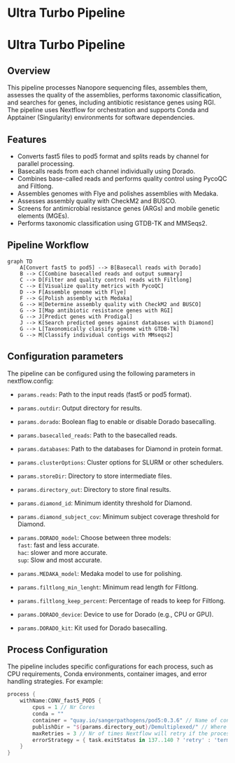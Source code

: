 Ultra Turbo Pipeline
================

# Ultra Turbo Pipeline

## Overview

This pipeline processes Nanopore sequencing files, assembles them,
assesses the quality of the assemblies, performs taxonomic
classification, and searches for genes, including antibiotic resistance
genes using RGI. The pipeline uses Nextflow for orchestration and
supports Conda and Apptainer (Singularity) environments for software
dependencies.

## Features

- Converts fast5 files to pod5 format and splits reads by channel for
  parallel processing.
- Basecalls reads from each channel individually using Dorado.
- Combines base-called reads and performs quality control using PycoQC
  and Filtlong.
- Assembles genomes with Flye and polishes assemblies with Medaka.
- Assesses assembly quality with CheckM2 and BUSCO.
- Screens for antimicrobial resistance genes (ARGs) and mobile genetic
  elements (MGEs).
- Performs taxonomic classification using GTDB-TK and MMSeqs2.

## Pipeline Workflow

``` mermaid
graph TD
    A[Convert fast5 to pod5] --> B[Basecall reads with Dorado]
    B --> C[Combine basecalled reads and output summary]
    C --> D[Filter and quality control reads with Filtlong]
    C --> E[Visualize quality metrics with PycoQC]
    D --> F[Assemble genome with Flye]
    F --> G[Polish assembly with Medaka]
    G --> H[Determine assembly quality with CheckM2 and BUSCO]
    G --> I[Map antibiotic resistance genes with RGI]
    G --> J[Predict genes with Prodigal]
    J --> K[Search predicted genes against databases with Diamond]
    G --> L[Taxonomically classify genome with GTDB-Tk]
    G --> M[Classify individual contigs with MMseqs2]
```

## Configuration parameters

The pipeline can be configured using the following parameters in
nextflow.config:

- `params.reads`: Path to the input reads (fast5 or pod5 format).

- `params.outdir`: Output directory for results.

- `params.dorado`: Boolean flag to enable or disable Dorado basecalling.

- `params.basecalled_reads`: Path to the basecalled reads.

- `params.databases`: Path to the databases for Diamond in protein
  format.

- `params.clusterOptions`: Cluster options for SLURM or other
  schedulers.

- `params.storeDir`: Directory to store intermediate files.

- `params.directory_out`: Directory to store final results.

- `params.diamond_id`: Minimum identity threshold for Diamond.

- `params.diamond_subject_cov`: Minimum subject coverage threshold for
  Diamond.

- `params.DORADO_model`: Choose between three models:  
  `fast`: fast and less accurate.  
  `hac`: slower and more accurate.  
  `sup`: Slow and most accurate.  

- `params.MEDAKA_model`: Medaka model to use for polishing.

- `params.filtlong_min_lenght`: Minimum read length for Filtlong.

- `params.filtlong_keep_percent`: Percentage of reads to keep for
  Filtlong.

- `params.DORADO_device`: Device to use for Dorado (e.g., CPU or GPU).

- `params.DORADO_kit`: Kit used for Dorado basecalling.

## Process Configuration

The pipeline includes specific configurations for each process, such as
CPU requirements, Conda environments, container images, and error
handling strategies. For example:

``` groovy
process {
    withName:CONV_fast5_POD5 {
        cpus = 1 // Nr Cores
        conda = ""
        container = "quay.io/sangerpathogens/pod5:0.3.6" // Name of container
        publishDir = "${params.directory_out}/Demultiplexed/" // Where output is published
        maxRetries = 3 // Nr of times Nextflow will retry if the process fails
        errorStrategy = { task.exitStatus in 137..140 ? 'retry' : 'terminate' }
    }
}
```
